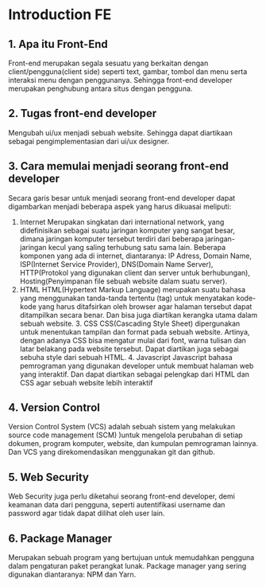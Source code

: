 # Introduction FE


## 1. Apa itu Front-End
   Front-end merupakan segala sesuatu yang berkaitan dengan client/pengguna(client side) seperti text, gambar, tombol dan menu serta interaksi menu dengan penggunanya. Sehingga front-end developer merupakan penghubung antara situs dengan pengguna.
## 2. Tugas front-end developer
   Mengubah ui/ux menjadi sebuah website. Sehingga dapat diartikaan sebagai pengimplementasian dari ui/ux designer.
## 3. Cara memulai menjadi seorang front-end developer
   Secara garis besar untuk menjadi seorang front-end developer dapat digambarkan menjadi beberapa aspek yang harus dikuasai meliputi:

   1. Internet
   Merupakan singkatan dari international network, yang didefinisikan sebagai suatu jaringan komputer yang sangat besar, dimana jaringan komputer tersebut terdiri dari beberapa jaringan-jaringan kecul yang saling terhubung satu sama lain. Beberapa komponen yang ada di internet, diantaranya: IP Adress, Domain Name, ISP(Internet Service Provider), DNS(Domain Name Server), HTTP(Protokol yang digunakan client dan server untuk berhubungan), Hosting(Penyimpanan file sebuah website dalam suatu server).
   2. HTML
   HTML(Hypertext Markup Language) merupakan suatu bahasa yang menggunakan tanda-tanda tertentu (tag) untuk menyatakan kode-kode yang harus ditafsirkan oleh browser agar halaman tersebut dapat ditampilkan secara benar. Dan bisa juga diartikan kerangka utama dalam sebuah website.
    3. CSS
   CSS(Cascading Style Sheet) dipergunakan untuk menentukan tampilan dan format pada sebuah website. Artinya, dengan adanya CSS bisa mengatur mulai dari font, warna tulisan dan latar belakang pada website tersebut. Dapat diartikan juga sebagai sebuha style dari sebuah HTML.
    4. Javascript
   Javascript bahasa pemrograman yang digunakan developer untuk membuat halaman web yang interaktif. Dan dapat diartikan sebagai pelengkap dari HTML dan CSS agar sebuah website lebih interaktif

## 4. Version Control
   Version Control System (VCS) adalah sebuah sistem yang melakukan source code management (SCM) )untuk mengelola perubahan di setiap dokumen, program komputer, website, dan kumpulan pemrograman lainnya. Dan VCS yang direkomendasikan menggunakan git dan github.
## 5. Web Security
   Web Security juga perlu diketahui seorang front-end developer, demi keamanan data dari pengguna, seperti autentifikasi username dan password agar tidak dapat dilihat oleh user lain.
## 6. Package Manager
   Merupakan sebuah program yang bertujuan untuk memudahkan pengguna dalam pengaturan paket perangkat lunak. Package manager yang sering digunakan diantaranya: NPM dan Yarn.
